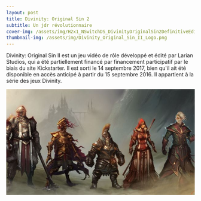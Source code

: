 ```yaml
---
layout: post
title: Divinity: Original Sin 2
subtitle: Un jdr révolutionnaire
cover-img: /assets/img/H2x1_NSwitchDS_DivinityOriginalSin2DefinitiveEdition_image1600w.jpg
thumbnail-img: /assets/img/Divinity_Original_Sin_II_Logo.png
---
```


Divinity: Original Sin II est un jeu vidéo de rôle développé et édité par Larian Studios, qui a été partiellement financé par financement participatif par le biais du site Kickstarter. Il est sorti le 14 septembre 2017, bien qu'il ait été disponible en accès anticipé à partir du 15 septembre 2016. Il appartient à la série des jeux Divinity.

![Divinity](/assets/img/Divinity-Original-Sin-21.jpg)
